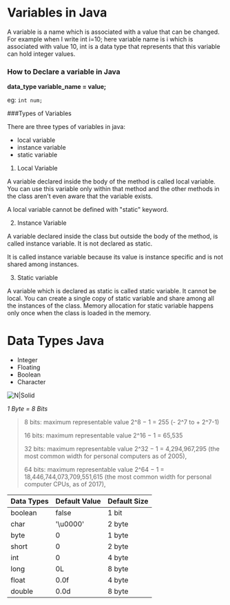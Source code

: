 # Variables in Java
A variable is a name which is associated with a value that can be changed. 
For example when I write int i=10; here variable name is i which is associated with value 10, 
int is a data type that represents that this variable can hold integer values. 

### How to Declare a variable in Java

**data_type variable_name = value;**

eg:
    `int num;`

###Types of Variables

There are three types of variables in java:

- local variable
- instance variable
- static variable

1) Local Variable

A variable declared inside the body of the method is called local variable. You can use this variable only within that method and the other methods in the class aren't even aware that the variable exists.

A local variable cannot be defined with "static" keyword.

2) Instance Variable

A variable declared inside the class but outside the body of the method, is called instance variable. It is not declared as static.

It is called instance variable because its value is instance specific and is not shared among instances.

3) Static variable

A variable which is declared as static is called static variable. It cannot be local. You can create a single copy of static variable and share among all the instances of the class. Memory allocation for static variable happens only once when the class is loaded in the memory.

# Data Types Java
- Integer
- Floating
- Boolean
- Character

![N|Solid](https://github.com/jayramrout/Assignment/blob/master/CoreJava/src/_01_Variables_Datatypes/java-data-types.png?raw=true)

*1 Byte = 8 Bits*

> 8 bits: maximum representable value  2^8 − 1 = 255 (- 2^7 to + 2^7-1)
>
> 16 bits: maximum representable value 2^16 − 1 = 65,535
>
> 32 bits: maximum representable value 2^32 − 1 = 4,294,967,295 (the most common width for personal computers as of 2005),
>
> 64 bits: maximum representable value 2^64 − 1 = 18,446,744,073,709,551,615 (the most common width for personal computer CPUs, as of 2017),


| Data Types | Default Value | Default Size | 
| ------ | ------ | ------ | 
|boolean|	false	|1 bit
|char	|'\u0000'	|2 byte
|byte	|0	|1 byte
|short	|0	|2 byte
|int	|0	|4 byte
|long	|0L	|8 byte
|float	|0.0f|	4 byte
|double	|0.0d|	8 byte
